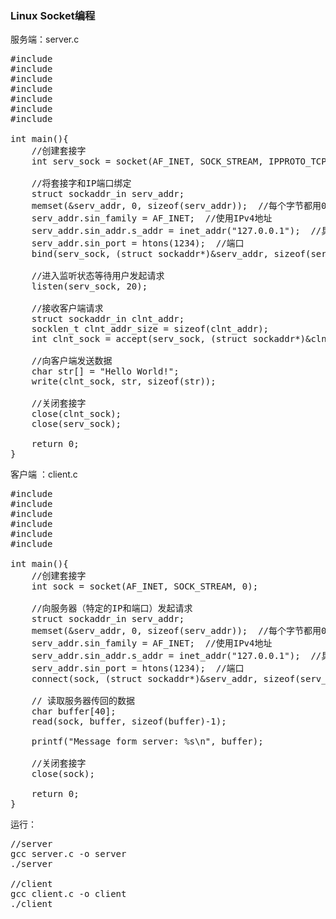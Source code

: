 ### Linux Socket编程
服务端：server.c
<pre>
#include <stdio.h>
#include <string.h>
#include <stdlib.h>
#include <unistd.h>
#include <arpa/inet.h>
#include <sys/socket.h>
#include <netinet/in.h>

int main(){
    //创建套接字
    int serv_sock = socket(AF_INET, SOCK_STREAM, IPPROTO_TCP);

    //将套接字和IP端口绑定
    struct sockaddr_in serv_addr;
    memset(&serv_addr, 0, sizeof(serv_addr));  //每个字节都用0填充
    serv_addr.sin_family = AF_INET;  //使用IPv4地址
    serv_addr.sin_addr.s_addr = inet_addr("127.0.0.1");  //具体的IP地址
    serv_addr.sin_port = htons(1234);  //端口
    bind(serv_sock, (struct sockaddr*)&serv_addr, sizeof(serv_addr));

    //进入监听状态等待用户发起请求
    listen(serv_sock, 20);

    //接收客户端请求
    struct sockaddr_in clnt_addr;
    socklen_t clnt_addr_size = sizeof(clnt_addr);
    int clnt_sock = accept(serv_sock, (struct sockaddr*)&clnt_addr, &clnt_addr_size);

    //向客户端发送数据
    char str[] = "Hello World!";
    write(clnt_sock, str, sizeof(str));
   
    //关闭套接字
    close(clnt_sock);
    close(serv_sock);

    return 0;
}
</pre>
客户端 ：client.c
<pre>
#include <stdio.h>
#include <string.h>
#include <stdlib.h>
#include <unistd.h>
#include <arpa/inet.h>
#include <sys/socket.h>

int main(){
    //创建套接字
    int sock = socket(AF_INET, SOCK_STREAM, 0);

    //向服务器（特定的IP和端口）发起请求
    struct sockaddr_in serv_addr;
    memset(&serv_addr, 0, sizeof(serv_addr));  //每个字节都用0填充
    serv_addr.sin_family = AF_INET;  //使用IPv4地址
    serv_addr.sin_addr.s_addr = inet_addr("127.0.0.1");  //具体的IP地址
    serv_addr.sin_port = htons(1234);  //端口
    connect(sock, (struct sockaddr*)&serv_addr, sizeof(serv_addr));
   
    // 读取服务器传回的数据
    char buffer[40];
    read(sock, buffer, sizeof(buffer)-1);
   
    printf("Message form server: %s\n", buffer);
   
    //关闭套接字
    close(sock);

    return 0;
}
</pre>
运行：
<pre>
//server
gcc server.c -o server
./server

//client 
gcc client.c -o client 
./client
</pre>
